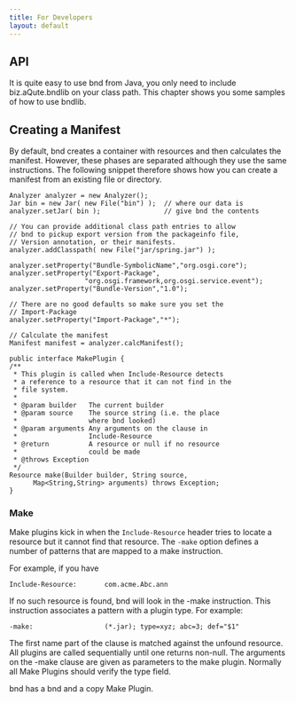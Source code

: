 ```yaml
---
title: For Developers
layout: default
---
```




## API
It is quite easy to use bnd from Java, you only need to include biz.aQute.bndlib on your class path. This chapter shows you some samples of how to use bndlib.

## Creating a Manifest
By default, bnd creates a container with resources and then calculates the manifest. However, these phases are separated although they use the same instructions. The following snippet therefore shows how you can create a manifest from an existing file or directory.


    Analyzer analyzer = new Analyzer(); 
    Jar bin = new Jar( new File("bin") );  // where our data is
    analyzer.setJar( bin );                // give bnd the contents
    
    // You can provide additional class path entries to allow
    // bnd to pickup export version from the packageinfo file,
    // Version annotation, or their manifests.
    analyzer.addClasspath( new File("jar/spring.jar") );
    
    analyzer.setProperty("Bundle-SymbolicName","org.osgi.core");
    analyzer.setProperty("Export-Package", 
                       "org.osgi.framework,org.osgi.service.event");
    analyzer.setProperty("Bundle-Version","1.0");
    
    // There are no good defaults so make sure you set the 
    // Import-Package
    analyzer.setProperty("Import-Package","*");
    
    // Calculate the manifest
    Manifest manifest = analyzer.calcManifest();
  
    public interface MakePlugin {
    /**
     * This plugin is called when Include-Resource detects 
     * a reference to a resource that it can not find in the 
     * file system.
     * 
     * @param builder   The current builder
     * @param source    The source string (i.e. the place 
     *                  where bnd looked)
     * @param arguments Any arguments on the clause in 
     *                  Include-Resource
     * @return          A resource or null if no resource 
     *                  could be made
     * @throws Exception
     */
    Resource make(Builder builder, String source, 
          Map<String,String> arguments) throws Exception;
    }

### Make
Make plugins kick in when the `Include-Resource` header tries to locate a resource but it cannot find that resource. The `-make` option defines a number of patterns that are mapped to a make instruction.

For example, if you have

    Include-Resource:       com.acme.Abc.ann

If no such resource is found, bnd will look in the -make instruction. This instruction associates a pattern with a plugin type. For example:

    -make:                  (*.jar); type=xyz; abc=3; def="$1"

The first name part of the clause is matched against the unfound resource. All plugins are called sequentially until one returns non-null. The arguments on the -make clause are given as parameters to the make plugin. Normally all Make Plugins should verify the type field.

bnd has a bnd and a copy Make Plugin.
